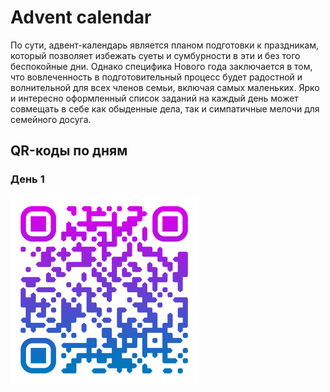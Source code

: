 # Advent calendar 

По сути, адвент-календарь является планом подготовки к праздникам, который позволяет избежать суеты
и сумбурности в эти и без того беспокойные дни. Однако специфика Нового года заключается в том, что 
вовлеченность в подготовительный процесс будет радостной и волнительной для всех членов семьи,
включая самых маленьких.
Ярко и интересно оформленный список заданий на каждый день может совмещать в себе как обыденные 
дела, так и симпатичные мелочи для семейного досуга.

## QR-коды по дням

<div>
<h3>День 1</h3>
<img src="https://github.com/Andimian/advent-calendar/blob/master/public/images/qr-code_1.png" 
alt="Пример изображения" width="300"/>
</div>

